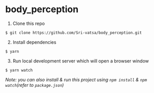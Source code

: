 # body_perception

1. Clone this repo
```
$ git clone https://github.com/Sri-vatsa/body_perception.git
```

2. Install dependencies
```
$ yarn
```

3. Run local development server which will open a browser window
```
$ yarn watch 
```

_Note: you can also install & run this project using `npm install` & `npm watch`(refer to `package.json`)_

